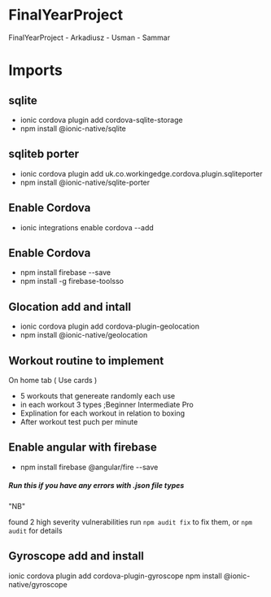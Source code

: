 # FinalYearProject
FinalYearProject - Arkadiusz - Usman - Sammar

# Imports 
## sqlite

* ionic cordova plugin add cordova-sqlite-storage
* npm install @ionic-native/sqlite

## sqliteb porter

* ionic cordova plugin add uk.co.workingedge.cordova.plugin.sqliteporter
* npm install @ionic-native/sqlite-porter

## Enable Cordova

* ionic integrations enable cordova --add

## Enable Cordova

* npm install firebase --save
* npm install -g firebase-toolsso

## Glocation add and intall

* ionic cordova plugin add cordova-plugin-geolocation
* npm install @ionic-native/geolocation


## Workout routine to implement

On home tab ( Use cards )
* 5 workouts that genereate randomly each use
* in each workout 3 types ;Beginner Intermediate Pro
* Explination for each workout in relation to boxing 
* After workout test puch per minute

## Enable angular with firebase
* npm install firebase @angular/fire --save


##### Run this if you have any errors with .json file types
"NB"

found 2 high severity vulnerabilities
  run `npm audit fix` to fix them, or `npm audit` for details

## Gyroscope add and install

ionic cordova plugin add cordova-plugin-gyroscope
npm install @ionic-native/gyroscope